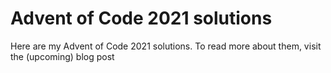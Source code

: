 # Advent of Code 2021 solutions
Here are my Advent of Code 2021 solutions. To read more about them, visit 
the (upcoming) blog post
